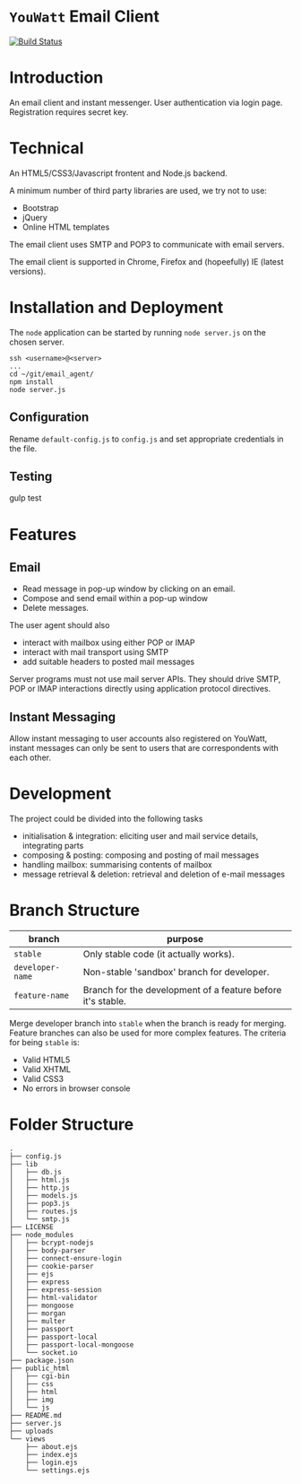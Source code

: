 # `YouWatt` Email Client

[![Build Status](https://travis-ci.org/apg30/email_agent.svg?branch=stable)](https://travis-ci.org/apg30/email_agent)

# Introduction

An email client and instant messenger. User authentication via login page. Registration requires secret key.

# Technical

An HTML5/CSS3/Javascript frontent and Node.js backend.

A minimum number of third party libraries are used, we try not to use:

- Bootstrap
- jQuery
- Online HTML templates

The email client uses SMTP and POP3 to communicate with email servers.

The email client is supported in Chrome, Firefox and (hopeefully) IE (latest versions).

# Installation and Deployment

The `node` application can be started by running `node server.js` on the chosen server.

```
ssh <username>@<server>
...
cd ~/git/email_agent/
npm install
node server.js
```
## Configuration

Rename `default-config.js` to `config.js` and set appropriate credentials in the file.

## Testing

gulp test

# Features

## Email

- Read message in pop-up window by clicking on an email.
- Compose and send email within a pop-up window
- Delete messages.

The user agent should also

- interact with mailbox using either POP or IMAP
- interact with mail transport using SMTP
- add suitable headers to posted mail messages

Server programs must not use mail server APIs. They should drive SMTP, POP or IMAP interactions directly using application protocol directives.

## Instant Messaging

Allow instant messaging to user accounts also registered on YouWatt, instant messages can only be sent to users that are correspondents with each other.

# Development

The project could be divided into the following tasks

- initialisation & integration: eliciting user and mail service details, integrating parts
- composing & posting: composing and posting of mail messages
- handling mailbox: summarising contents of mailbox
- message retrieval & deletion: retrieval and deletion of e-mail messages

# Branch Structure

branch           | purpose
---------------- | -----------------------------------------------------------
`stable`         | Only stable code (it actually works).
`developer-name` | Non-stable 'sandbox' branch for developer.
`feature-name`   | Branch for the development of a feature before it's stable.

Merge developer branch into `stable` when the branch is ready for merging. Feature branches can also be used for more complex features. The criteria for being `stable` is:

- Valid HTML5
- Valid XHTML
- Valid CSS3
- No errors in browser console

# Folder Structure

```
.
├── config.js
├── lib
│   ├── db.js
│   ├── html.js
│   ├── http.js
│   ├── models.js
│   ├── pop3.js
│   ├── routes.js
│   └── smtp.js
├── LICENSE
├── node_modules
│   ├── bcrypt-nodejs
│   ├── body-parser
│   ├── connect-ensure-login
│   ├── cookie-parser
│   ├── ejs
│   ├── express
│   ├── express-session
│   ├── html-validator
│   ├── mongoose
│   ├── morgan
│   ├── multer
│   ├── passport
│   ├── passport-local
│   ├── passport-local-mongoose
│   └── socket.io
├── package.json
├── public_html
│   ├── cgi-bin
│   ├── css
│   ├── html
│   ├── img
│   └── js
├── README.md
├── server.js
├── uploads
└── views
    ├── about.ejs
    ├── index.ejs
    ├── login.ejs
    └── settings.ejs

```
